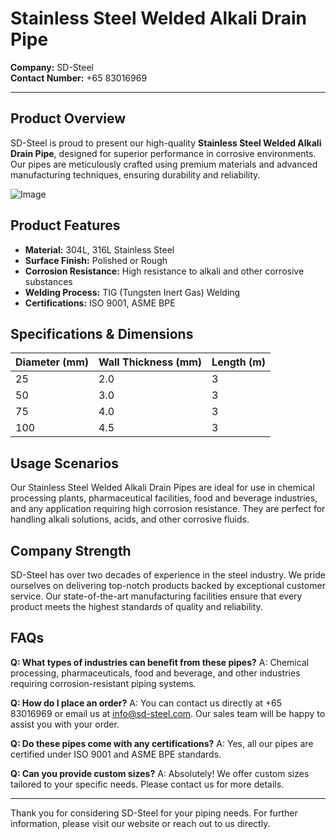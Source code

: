 # Stainless Steel Welded Alkali Drain Pipe

**Company:** SD-Steel  
**Contact Number:** +65 83016969  

---

## Product Overview

SD-Steel is proud to present our high-quality **Stainless Steel Welded Alkali Drain Pipe**, designed for superior performance in corrosive environments. Our pipes are meticulously crafted using premium materials and advanced manufacturing techniques, ensuring durability and reliability.

![Image](https://github.com/user-attachments/assets/2567258e-e124-4816-932d-1809bd27ef0b)

## Product Features

- **Material:** 304L, 316L Stainless Steel
- **Surface Finish:** Polished or Rough
- **Corrosion Resistance:** High resistance to alkali and other corrosive substances
- **Welding Process:** TIG (Tungsten Inert Gas) Welding
- **Certifications:** ISO 9001, ASME BPE

## Specifications & Dimensions

| Diameter (mm) | Wall Thickness (mm) | Length (m) | 
|---------------|---------------------|------------|
| 25            | 2.0                 | 3          |
| 50            | 3.0                 | 3          |
| 75            | 4.0                 | 3          |
| 100           | 4.5                 | 3          |

## Usage Scenarios

Our Stainless Steel Welded Alkali Drain Pipes are ideal for use in chemical processing plants, pharmaceutical facilities, food and beverage industries, and any application requiring high corrosion resistance. They are perfect for handling alkali solutions, acids, and other corrosive fluids.

## Company Strength

SD-Steel has over two decades of experience in the steel industry. We pride ourselves on delivering top-notch products backed by exceptional customer service. Our state-of-the-art manufacturing facilities ensure that every product meets the highest standards of quality and reliability.

## FAQs

**Q: What types of industries can benefit from these pipes?**
A: Chemical processing, pharmaceuticals, food and beverage, and other industries requiring corrosion-resistant piping systems.

**Q: How do I place an order?**
A: You can contact us directly at +65 83016969 or email us at info@sd-steel.com. Our sales team will be happy to assist you with your order.

**Q: Do these pipes come with any certifications?**
A: Yes, all our pipes are certified under ISO 9001 and ASME BPE standards.

**Q: Can you provide custom sizes?**
A: Absolutely! We offer custom sizes tailored to your specific needs. Please contact us for more details.

---

Thank you for considering SD-Steel for your piping needs. For further information, please visit our website or reach out to us directly.
